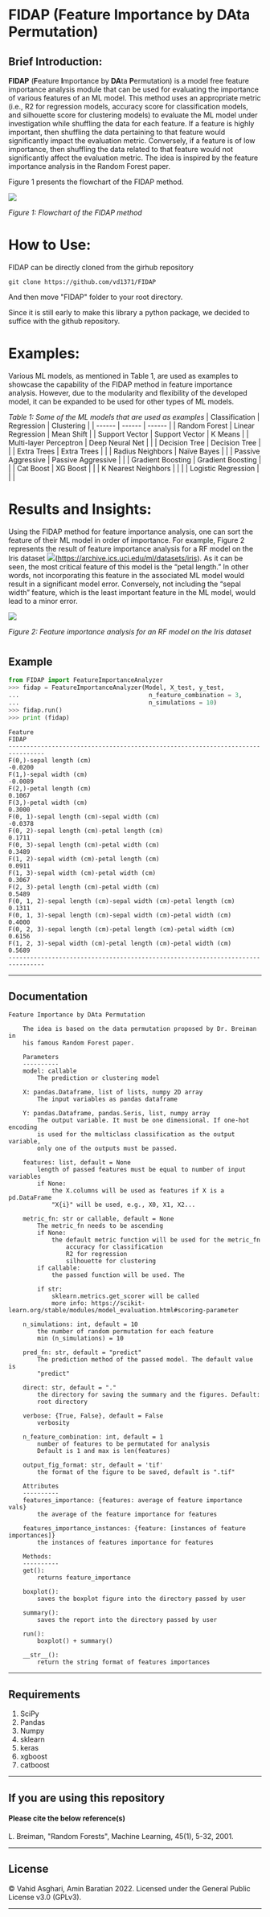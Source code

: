 # FIDAP (**F**eature **I**mportance by **DA**ta **P**ermutation)

## Brief Introduction:
**FIDAP** (**F**eature **I**mportance by **DA**ta **P**ermutation) is a model free feature importance analysis module that can be used for evaluating the importance of various features of an ML model. This method uses an appropriate metric (i.e., R2 for regression models, accuracy score for classification models, and silhouette score for clustering models) to evaluate the ML model under investigation while shuffling the data for each feature. If a feature is highly important, then shuffling the data pertaining to that feature would significantly impact the evaluation metric. Conversely, if a feature is of low importance, then shuffling the data related to that feature would not significantly affect the evaluation metric. The idea is inspired by the feature importance analysis in the Random Forest paper.

Figure 1 presents the flowchart of the FIDAP method.

![](https://github.com/vd1371/FIDAP/blob/main/resources/FlowChart.png)

_Figure 1: Flowchart of the FIDAP method_
#
# How to Use:
FIDAP can be directly cloned from the girhub repository
```
git clone https://github.com/vd1371/FIDAP
```
And then move "FIDAP" folder to your root directory.

Since it is still early to make this library a python package, we decided to suffice with the github repository.

#
# Examples:
Various ML models, as mentioned in Table 1, are used as examples to showcase the capability of the FIDAP method in feature importance analysis. However, due to the modularity and flexibility of the developed model, it can be expanded to be used for other types of ML models.

_Table 1: Some of the ML models that are used as examples_
| Classification | Regression | Clustering |
| ------ | ------ | ------ |
| Random Forest | Linear Regression | Mean Shift |
| Support Vector | Support Vector | K Means | 
| Multi-layer Perceptron | Deep Neural Net | | 
| Decision Tree | Decision Tree | | 
| Extra Trees | Extra Trees | | 
| Radius Neighbors | Naïve Bayes | | 
| Passive Aggressive | Passive Aggressive | | 
| Gradient Boosting | Gradient Boosting | | 
| Cat Boost | XG Boost | | 
| K Nearest Neighbors | | | 
| Logistic Regression | | | 
#

# Results and Insights:
Using the FIDAP method for feature importance analysis, one can sort the feature of their ML model in order of importance. For example, Figure 2 represents the result of feature importance analysis for a RF model on the Iris dataset ![](https://archive.ics.uci.edu/ml/datasets/iris)(https://archive.ics.uci.edu/ml/datasets/iris). As it can be seen, the most critical feature of this model is the “petal length.” In other words, not incorporating this feature in the associated ML model would result in a significant model error. Conversely, not including the “sepal width” feature, which is the least important feature in the ML model, would lead to a minor error.

![](https://github.com/vd1371/FIDAP/blob/main/resources/Box_Output.jpg)

_Figure 2: Feature importance analysis for an RF model on the Iris dataset_
#


## Example
```python
from FIDAP import FeatureImportanceAnalyzer
>>> fidap = FeatureImportanceAnalyzer(Model, X_test, y_test,
...                                    n_feature_combination = 3,
...                                    n_simulations = 10)
>>> fidap.run()
>>> print (fidap)
```
```
Feature                                                                  FIDAP  
--------------------------------------------------------------------------------
F(0,)-sepal length (cm)                                                 -0.0200
F(1,)-sepal width (cm)                                                  -0.0089
F(2,)-petal length (cm)                                                  0.1067
F(3,)-petal width (cm)                                                   0.3000
F(0, 1)-sepal length (cm)-sepal width (cm)                              -0.0378
F(0, 2)-sepal length (cm)-petal length (cm)                              0.1711
F(0, 3)-sepal length (cm)-petal width (cm)                               0.3489
F(1, 2)-sepal width (cm)-petal length (cm)                               0.0911
F(1, 3)-sepal width (cm)-petal width (cm)                                0.3067
F(2, 3)-petal length (cm)-petal width (cm)                               0.5489
F(0, 1, 2)-sepal length (cm)-sepal width (cm)-petal length (cm)          0.1311
F(0, 1, 3)-sepal length (cm)-sepal width (cm)-petal width (cm)           0.4000
F(0, 2, 3)-sepal length (cm)-petal length (cm)-petal width (cm)          0.6156
F(1, 2, 3)-sepal width (cm)-petal length (cm)-petal width (cm)           0.5689
--------------------------------------------------------------------------------

```


---
## Documentation
```
Feature Importance by DAta Permutation

	The idea is based on the data permutation proposed by Dr. Breiman in
	his famous Random Forest paper.

	Parameters
	----------
	model: callable
		The prediction or clustering model

	X: pandas.Dataframe, list of lists, numpy 2D array
		The input variables as pandas dataframe

	Y: pandas.Dataframe, pandas.Seris, list, numpy array
		The output variable. It must be one dimensional. If one-hot encoding
		is used for the multiclass classification as the output variable,
		only one of the outputs must be passed.

	features: list, default = None
		length of passed features must be equal to number of input variables
		if None:
			the X.columns will be used as features if X is a pd.DataFrame
			"X{i}" will be used, e.g., X0, X1, X2...

	metric_fn: str or callable, default = None
		The metric_fn needs to be ascending
		if None:
			the default metric function will be used for the metric_fn
				accuracy for classification
				R2 for regression
				silhouette for clustering
		if callable:
			the passed function will be used. The 
	
		if str:
			sklearn.metrics.get_scorer will be called
			more info: https://scikit-learn.org/stable/modules/model_evaluation.html#scoring-parameter
	
	n_simulations: int, default = 10
		the number of random permutation for each feature
		min (n_simulations) = 10

	pred_fn: str, default = "predict"
		The prediction method of the passed model. The default value is 
		"predict"

	direct: str, default = "."
		the directory for saving the summary and the figures. Default:
		root directory

	verbose: {True, False}, default = False
		verbosity

	n_feature_combination: int, default = 1
		number of features to be permutated for analysis
		Default is 1 and max is len(features)

	output_fig_format: str, default = 'tif'
		the format of the figure to be saved, default is ".tif"

	Attributes
	----------
	features_importance: {features: average of feature importance vals}
		the average of the feature importance for features

	features_importance_instances: {feature: [instances of feature importances]}
		the instances of features importance for features

	Methods:
	----------
	get():
		returns feature_importance

	boxplot():
		saves the boxplot figure into the directory passed by user

	summary():
		saves the report into the directory passed by user

	run():
		boxplot() + summary()

	__str__():
		return the string format of features importances
```

---
## Requirements
 1. SciPy
 2. Pandas
 3. Numpy
 4. sklearn
 5. keras
 6. xgboost
 7. catboost
---
## If you are using this repository

#### Please cite the below reference(s)
L. Breiman, "Random Forests", Machine Learning, 45(1), 5-32, 2001.

---
## License
© Vahid Asghari, Amin Baratian 2022. Licensed under the General Public License v3.0 (GPLv3).

---


